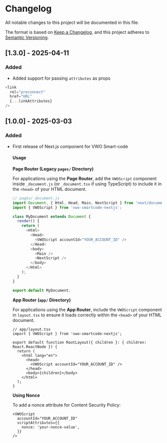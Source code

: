 # Changelog

All notable changes to this project will be documented in this file.

The format is based on [Keep a Changelog](https://keepachangelog.com/en/1.0.0/),
and this project adheres to [Semantic Versioning](https://semver.org/spec/v2.0.0.html).

## [1.3.0] - 2025-04-11

### Added

- Added support for passing `attributes` as props

```javascript
<link
  rel="preconnect"
  href="URL"
  {...linkAttributes}
/>
```

## [1.0.0] - 2025-03-03

### Added

- First release of Next.js component for VWO Smart-code

  #### Usage

  **Page Router (Legacy `pages/` Directory)**

  For applications using the **Page Router**, add the `VWOScript` component inside `_document.js` (or `_document.tsx` if using TypeScript) to include it in the `<head>` of your HTML document.

  ```javascript
  // pages/_document.js
  import Document, { Html, Head, Main, NextScript } from 'next/document';
  import { VWOScript } from 'vwo-smartcode-nextjs';

  class MyDocument extends Document {
    render() {
      return (
        <Html>
          <Head>
            <VWOScript accountId="YOUR_ACCOUNT_ID" />
          </Head>
          <body>
            <Main />
            <NextScript />
          </body>
        </Html>
      );
    }
  }

  export default MyDocument;
  ```

  **App Router (`app/` Directory)**

  For applications using the **App Router**, include the `VWOScript` component in `layout.tsx` to ensure it loads correctly within the `<head>` of your HTML document.

  ```tsx
  // app/layout.tsx
  import { VWOScript } from 'vwo-smartcode-nextjs';

  export default function RootLayout({ children }: { children: React.ReactNode }) {
    return (
      <html lang="en">
        <head>
          <VWOScript accountId="YOUR_ACCOUNT_ID" />
        </head>
        <body>{children}</body>
      </html>
    );
  }
  ```

  **Using Nonce**

  To add a nonce attribute for Content Security Policy:

  ```tsx
  <VWOScript
    accountId="YOUR_ACCOUNT_ID"
    scriptAttributes={{
      nonce: 'your-nonce-value',
    }}
  />
  ```
